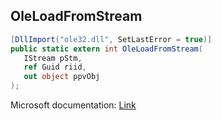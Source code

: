 ## OleLoadFromStream

```csharp
[DllImport("ole32.dll", SetLastError = true)]
public static extern int OleLoadFromStream(
   IStream pStm,
   ref Guid riid,
   out object ppvObj
);
```

Microsoft documentation: [Link](https://docs.microsoft.com/en-us/windows/win32/api/ole2/nf-ole2-oleloadfromstream)
